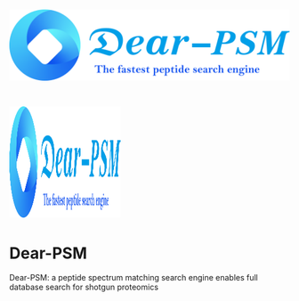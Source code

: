 # <p align="center">![image](./png/icon.png)</p> 
# <img src="https://github.com/jianweishuai/Dear-PSM/blob/master/png/icon.png" width="200" height="200"/><br/>
# Dear-PSM
Dear-PSM: a peptide spectrum matching search engine enables full database search for shotgun proteomics
